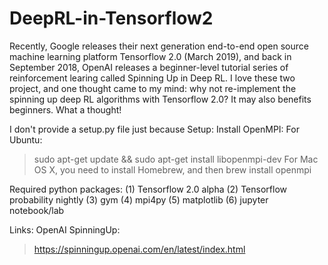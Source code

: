 # DeepRL-in-Tensorflow2
Recently, Google releases their next generation end-to-end open source machine learning platform Tensorflow 2.0 (March 2019), and back in September 2018, OpenAI releases a beginner-level tutorial series of reinforcement learing called Spinning Up in Deep RL. I love these two project, and one thought came to my mind: why not re-implement the spinning up deep RL algorithms with Tensorflow 2.0? It may also benefits beginners. What a thought!

I don't provide a setup.py file just because
Setup:
Install OpenMPI:
For Ubuntu:
>sudo apt-get update && sudo apt-get install libopenmpi-dev
For Mac OS X, you need to install Homebrew, and then
>brew install openmpi

Required python packages:
(1) Tensorflow 2.0 alpha
(2) Tensorflow probability nightly
(3) gym
(4) mpi4py
(5) matplotlib
(6) jupyter notebook/lab

Links:
OpenAI SpinningUp:
>https://spinningup.openai.com/en/latest/index.html
